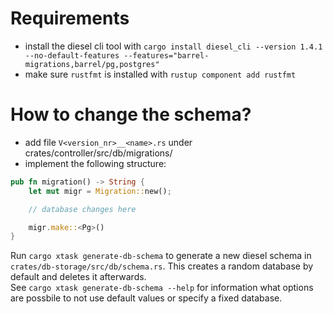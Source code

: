 # Requirements

* install the diesel cli tool with `cargo install diesel_cli --version 1.4.1 --no-default-features --features="barrel-migrations,barrel/pg,postgres"`
* make sure `rustfmt` is installed with `rustup component add rustfmt`

# How to change the schema?

* add file `V<version_nr>__<name>.rs` under crates/controller/src/db/migrations/
* implement the following structure:

```rust
pub fn migration() -> String {
    let mut migr = Migration::new();

    // database changes here

    migr.make::<Pg>()
}
```

Run `cargo xtask generate-db-schema` to generate a new diesel schema in `crates/db-storage/src/db/schema.rs`.
This creates a random database by default and deletes it afterwards.  
See `cargo xtask generate-db-schema --help` for information what options are possbile to not use default values
or specify a fixed database.

